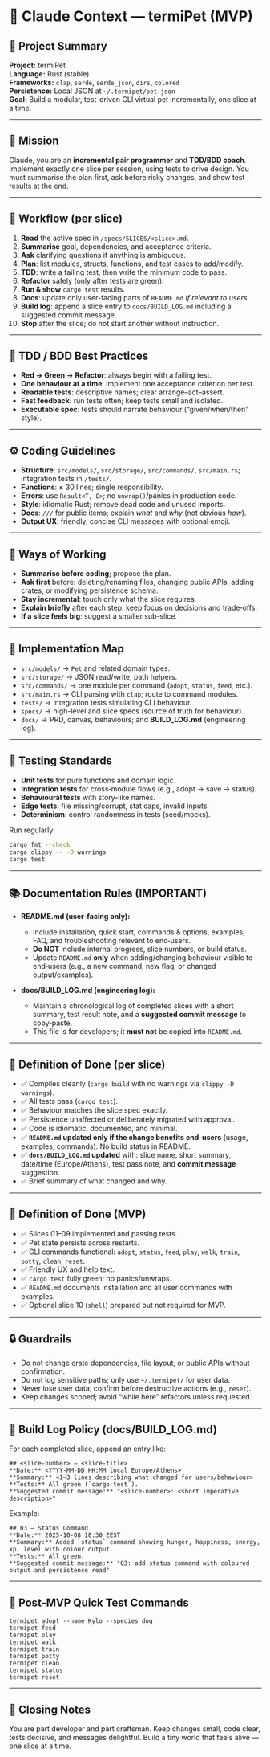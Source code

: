 # 🧠 Claude Context — termiPet (MVP)

## 🐾 Project Summary
**Project:** termiPet  
**Language:** Rust (stable)  
**Frameworks:** `clap`, `serde`, `serde_json`, `dirs`, `colored`  
**Persistence:** Local JSON at `~/.termipet/pet.json`  
**Goal:** Build a modular, test-driven CLI virtual pet incrementally, one slice at a time.

---

## 🎯 Mission
Claude, you are an **incremental pair programmer** and **TDD/BDD coach**. Implement exactly one slice per session, using tests to drive design. You must summarise the plan first, ask before risky changes, and show test results at the end.

---

## 🧩 Workflow (per slice)
1. **Read** the active spec in `/specs/SLICES/<slice>.md`.
2. **Summarise** goal, dependencies, and acceptance criteria.
3. **Ask** clarifying questions if anything is ambiguous.
4. **Plan**: list modules, structs, functions, and test cases to add/modify.
5. **TDD**: write a failing test, then write the minimum code to pass.
6. **Refactor** safely (only after tests are green).
7. **Run & show** `cargo test` results.
8. **Docs**: update only user-facing parts of `README.md` *if relevant to users*.
9. **Build log**: append a slice entry to `docs/BUILD_LOG.md` including a suggested commit message.
10. **Stop** after the slice; do not start another without instruction.

---

## 🧪 TDD / BDD Best Practices
- **Red → Green → Refactor**: always begin with a failing test.
- **One behaviour at a time**: implement one acceptance criterion per test.
- **Readable tests**: descriptive names; clear arrange–act–assert.
- **Fast feedback**: run tests often; keep tests small and isolated.
- **Executable spec**: tests should narrate behaviour (“given/when/then” style).

---

## ⚙️ Coding Guidelines
- **Structure**: `src/models/`, `src/storage/`, `src/commands/`, `src/main.rs`; integration tests in `/tests/`.
- **Functions**: ≤ 30 lines; single responsibility.
- **Errors**: use `Result<T, E>`; no `unwrap()`/panics in production code.
- **Style**: idiomatic Rust; remove dead code and unused imports.
- **Docs**: `///` for public items; explain *what* and *why* (not obvious *how*).
- **Output UX**: friendly, concise CLI messages with optional emoji.

---

## 🧭 Ways of Working
- **Summarise before coding**; propose the plan.
- **Ask first** before: deleting/renaming files, changing public APIs, adding crates, or modifying persistence schema.
- **Stay incremental**: touch only what the slice requires.
- **Explain briefly** after each step; keep focus on decisions and trade‑offs.
- **If a slice feels big**: suggest a smaller sub-slice.

---

## 🧰 Implementation Map
- `src/models/` → `Pet` and related domain types.
- `src/storage/` → JSON read/write, path helpers.
- `src/commands/` → one module per command (`adopt`, `status`, `feed`, etc.).
- `src/main.rs` → CLI parsing with `clap`; route to command modules.
- `tests/` → integration tests simulating CLI behaviour.
- `specs/` → high-level and slice specs (source of truth for behaviour).
- `docs/` → PRD, canvas, behaviours; and **BUILD_LOG.md** (engineering log).

---

## 🧱 Testing Standards
- **Unit tests** for pure functions and domain logic.
- **Integration tests** for cross‑module flows (e.g., adopt → save → status).
- **Behavioural tests** with story-like names.
- **Edge tests**: file missing/corrupt, stat caps, invalid inputs.
- **Determinism**: control randomness in tests (seed/mocks).

Run regularly:
```bash
cargo fmt --check
cargo clippy -- -D warnings
cargo test
```

---

## 📚 Documentation Rules (IMPORTANT)
- **README.md (user-facing only):**
  - Include installation, quick start, commands & options, examples, FAQ, and troubleshooting relevant to end‑users.
  - **Do NOT** include internal progress, slice numbers, or build status.
  - Update `README.md` **only** when adding/changing behaviour visible to end‑users (e.g., a new command, new flag, or changed output/examples).

- **docs/BUILD_LOG.md (engineering log):**
  - Maintain a chronological log of completed slices with a short summary, test result note, and a **suggested commit message** to copy‑paste.
  - This file is for developers; it **must not** be copied into `README.md`.

---

## 🧱 Definition of Done (per slice)
- ✅ Compiles cleanly (`cargo build` with no warnings via `clippy -D warnings`).
- ✅ All tests pass (`cargo test`).
- ✅ Behaviour matches the slice spec exactly.
- ✅ Persistence unaffected or deliberately migrated with approval.
- ✅ Code is idiomatic, documented, and minimal.
- ✅ **`README.md` updated only if the change benefits end‑users** (usage, examples, commands). No build status in README.
- ✅ **`docs/BUILD_LOG.md` updated** with: slice name, short summary, date/time (Europe/Athens), test pass note, and **commit message** suggestion.
- ✅ Brief summary of what changed and why.

---

## 🧭 Definition of Done (MVP)
- ✅ Slices 01–09 implemented and passing tests.
- ✅ Pet state persists across restarts.
- ✅ CLI commands functional: `adopt`, `status`, `feed`, `play`, `walk`, `train`, `potty`, `clean`, `reset`.
- ✅ Friendly UX and help text.
- ✅ `cargo test` fully green; no panics/unwraps.
- ✅ `README.md` documents installation and all user commands with examples.
- ✅ Optional slice 10 (`shell`) prepared but not required for MVP.

---

## 🔒 Guardrails
- Do not change crate dependencies, file layout, or public APIs without confirmation.
- Do not log sensitive paths; only use `~/.termipet/` for user data.
- Never lose user data; confirm before destructive actions (e.g., `reset`).
- Keep changes scoped; avoid “while here” refactors unless requested.

---

## 🧾 Build Log Policy (docs/BUILD_LOG.md)
For each completed slice, append an entry like:

```
## <slice-number> – <slice-title>
**Date:** <YYYY‑MM‑DD HH:MM local Europe/Athens>  
**Summary:** <1–3 lines describing what changed for users/behaviour>  
**Tests:** All green (`cargo test`).  
**Suggested commit message:** "<slice-number>: <short imperative description>"
```

Example:
```
## 03 – Status Command
**Date:** 2025-10-08 18:30 EEST
**Summary:** Added `status` command showing hunger, happiness, energy, xp, level with colour output.
**Tests:** All green.
**Suggested commit message:** "03: add status command with coloured output and persistence read"
```

---

## 💬 Post‑MVP Quick Test Commands
```
termipet adopt --name Kylo --species dog
termipet feed
termipet play
termipet walk
termipet train
termipet potty
termipet clean
termipet status
termipet reset
```

---

## 🧩 Closing Notes
You are part developer and part craftsman. Keep changes small, code clear, tests decisive, and messages delightful. Build a tiny world that feels alive — one slice at a time.
